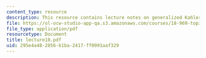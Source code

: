 ```yaml
---
content_type: resource
description: This resource contains lecture notes on generalized Kahler geometry.
file: https://ol-ocw-studio-app-qa.s3.amazonaws.com/courses/18-969-topics-in-geometry-dirac-geometry-fall-2006/295e4a482856b1ba2417ff0991aaf329_lecture18.pdf
file_type: application/pdf
resourcetype: Document
title: lecture18.pdf
uid: 295e4a48-2856-b1ba-2417-ff0991aaf329
---
```

